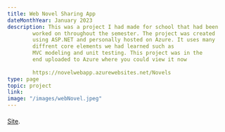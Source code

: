 ```yaml
---
title: Web Novel Sharing App
dateMonthYear: January 2023
description: This was a project I had made for school that had been 
        worked on throughout the semester. The project was created 
        using ASP.NET and personally hosted on Azure. It uses many 
        diffrent core elements we had learned such as
        MVC modeling and unit testing. This project was in the 
        end uploaded to Azure where you could view it now 
        
        https://novelwebapp.azurewebsites.net/Novels
type: page
topic: project
link: 
image: "/images/webNovel.jpeg"
---
```

####
[Site](https://novelwebapp.azurewebsites.net/Novels).
